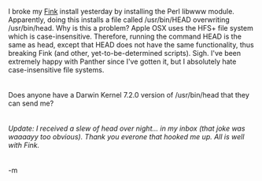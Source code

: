 I broke my <a href="http://fink.sourceforge.net/">Fink</a> install yesterday by installing the Perl libwww module.  Apparently, doing this installs a file called /usr/bin/HEAD overwriting /usr/bin/head.  Why is this a problem?  Apple OSX uses the HFS+ file system which is case-insensitive.  Therefore, running the command HEAD is the same as head, except that HEAD does not have the same functionality, thus breaking Fink (and other, yet-to-be-determined scripts).  Sigh.  I've been extremely happy with Panther since I've gotten it, but I absolutely hate case-insensitive file systems.  
<br />
<br />Does anyone have a Darwin Kernel 7.2.0 version of /usr/bin/head that they can send me?  
<br />
<br /><i>Update:  I received a slew of head over night... in my inbox (that joke was waaaayy too obvious).  Thank you everone that hooked me up.  All is well with Fink.</i>
<br />
<br />
<br />-m